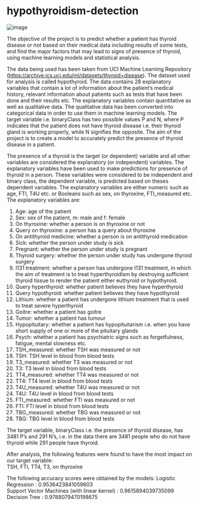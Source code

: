 # hypothyroidism-detection
![image](https://user-images.githubusercontent.com/97290284/190846856-ec4633c3-59ef-4d85-9cb5-1eb3a38a8ae8.png)


The objective of the project is to predict whether a patient has thyroid disease or not based on their medical data including results of some tests, and find the major factors that may lead to signs of presence of thyroid, using machine learning models and statistical analysis.

The data being used has been taken from UCI Machine Learning Repository (https://archive.ics.uci.edu/ml/datasets/thyroid+disease). The dataset used for analysis is called hypothyroid. The data contains 28 explanatory variables that contain a lot of information about the patient’s medical history, relevant information about patients such as tests that have been done and their results etc.
The explanatory variables contain quantitative as well as qualitative data. The qualitative data has been converted into categorical data in order to use them in machine learning models.
The target variable i.e. binaryClass has two possible values P and N, where P indicates that the patient does not have thyroid disease i.e. their thyroid gland is working properly, while N signifies the opposite. The aim of the project is to create a model to accurately predict the presence of thyroid disease in a patient.

The presence of a thyroid is the target (or dependent) variable and all other variables are considered the explanatory (or independent) variables. 
The explanatory variables have been used to make predictions for presence of thyroid in a person. These variables were considered to be independent and binary class, the dependent variable, is predicted based on theses dependent variables. The explanatory variables are either numeric such as age, FTI, T4U etc. or Booleans such as sex, on thyroxine, FTI_measured etc.
The explanatory variables are:
1.	Age: age of the patient
2.	Sex: sex of the patient, m: male and f: female
3.	On thyroxine: whether a person is on thyroxine or not
4.	Query on thyroxine: a person has a query about thyroxine
5.	On antithyroid medicine: whether a person is on antithyroid medication
6.	Sick: whether the person under study is sick
7.	Pregnant: whether the person under study is pregnant
8.	Thyroid surgery: whether the person under study has undergone thyroid surgery
9.	I131 treatment: whether a person has undergone I131 treatment, in which the aim of treatment is to treat hyperthyroidism by destroying sufficient thyroid tissue to render the patient either euthyroid or hypothyroid.
10.	Query hyperthyroid: whether patient believes they have hyperthyroid
11.	Query hypothyroid: whether patient believes they have hypothyroid
12.	Lithium: whether a patient has undergone lithium treatment that is used to treat severe hyperthyroid
13.	Goitre: whether a patient has goitre
14.	Tumor: whether a patient has tumour
15.	Hypopituitary: whether a patient has hypopituitarism i.e. when you have short supply of one or more of the pituitary glands
16.	Psych: whether a patient has psychiatric signs such as forgetfulness, fatigue, mental slowness etc.
17.	TSH_measured: whether TSH was measured or not
18.	TSH: TSH level in blood from blood tests
19.	T3_measured: whether T3 was measured or not
20.	T3: T3 level in blood from blood tests
21.	TT4_measured: whether TT4 was measured or not
22.	TT4: TT4 level in blood from blood tests
23.	T4U_measured: whether T4U was measured or not 
24.	T4U: T4U level in blood from blood tests
25.	FTI_measured: whether FTI was measured or not 
26.	FTI: FTI level in blood from blood tests
27.	TBG_measured: whether TBG was measured or not
28.	TBG: TBG level in blood from blood tests

The target variable, binaryClass i.e. the presence of thyroid disease, has 3481 P’s and 291 N’s, i.e. in the data there are 3481 people who do not have thyroid while 291 people have thyroid.

After analysis, the following features were found to have the most impact on our target variable: <br />
  TSH, FTI, TT4, T3, on thyroxine

The following accuracy scores were obtained by the models:
  Logistic Regression : 0.9536423841059603 <br />
  Support Vector Machines (with linear kernel) : 0.9615894039735099 <br />
  Decision Tree : 0.9788079470198675 <br />

